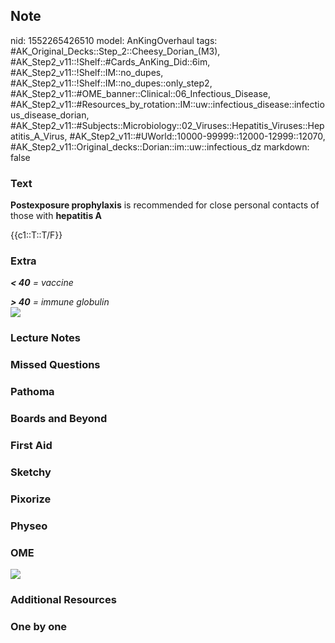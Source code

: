 ## Note
nid: 1552265426510
model: AnKingOverhaul
tags: #AK_Original_Decks::Step_2::Cheesy_Dorian_(M3), #AK_Step2_v11::!Shelf::#Cards_AnKing_Did::6im, #AK_Step2_v11::!Shelf::IM::no_dupes, #AK_Step2_v11::!Shelf::IM::no_dupes::only_step2, #AK_Step2_v11::#OME_banner::Clinical::06_Infectious_Disease, #AK_Step2_v11::#Resources_by_rotation::IM::uw::infectious_disease::infectious_disease_dorian, #AK_Step2_v11::#Subjects::Microbiology::02_Viruses::Hepatitis_Viruses::Hepatitis_A_Virus, #AK_Step2_v11::#UWorld::10000-99999::12000-12999::12070, #AK_Step2_v11::Original_decks::Dorian::im::uw::infectious_dz
markdown: false

### Text
<b>Postexposure prophylaxis</b> is recommended for close personal
contacts of those with <b>hepatitis A</b>
<div>
  <div>
    {{c1::T::T/F}}
  </div>
</div>

### Extra
<i><b>< 40</b> = vaccine</i>
<div>
  <i><b>> 40</b> = immune globulin</i>
</div>
<div>
  <i><img src="paste-1827779167387651.jpg"></i>
</div>

### Lecture Notes


### Missed Questions


### Pathoma


### Boards and Beyond


### First Aid


### Sketchy


### Pixorize


### Physeo


### OME
<div class="ome-widget">
  <a href=
  "https://onlinemeded.org/spa/infectious-disease?ref=anki"><img src="_OME_AnkiFlashcards_Topic_3.png"></a>
</div>

### Additional Resources


### One by one

